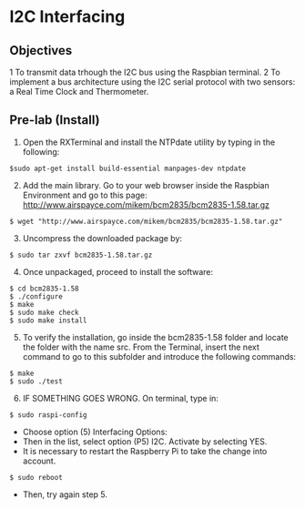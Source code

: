 # I2C Interfacing

## Objectives
1 To transmit data trhough the I2C bus using the Raspbian terminal.
2 To implement a bus architecture using the I2C serial protocol with two sensors: a Real Time Clock and Thermometer.

## Pre-lab (Install)
1. Open the RXTerminal and install the NTPdate utility by typing in the following:
```
$sudo apt-get install build-essential manpages-dev ntpdate
```
2. Add the main library. Go to your web browser inside the Raspbian Environment and go to this page: http://www.airspayce.com/mikem/bcm2835/bcm2835-1.58.tar.gz
```
$ wget "http://www.airspayce.com/mikem/bcm2835/bcm2835-1.58.tar.gz"
```
3. Uncompress the downloaded package by:
```
$ sudo tar zxvf bcm2835-1.58.tar.gz
```
4. Once unpackaged, proceed to install the software:
```
$ cd bcm2835-1.58
$ ./configure
$ make
$ sudo make check
$ sudo make install
```
5. To verify the installation, go inside the bcm2835-1.58 folder and locate the folder with the name src. From the Terminal, insert the next command to go to this subfolder and introduce the following commands:
```
$ make
$ sudo ./test
```
6. IF SOMETHING GOES WRONG. On terminal, type in:
```
$ sudo raspi-config
```
  - Choose option (5) Interfacing Options:
  - Then in the list, select option (P5) I2C. Activate by selecting YES.
  - It is necessary to restart the Raspberry Pi to take the change into account.
  ```
  $ sudo reboot
  ```
  - Then, try again step 5.